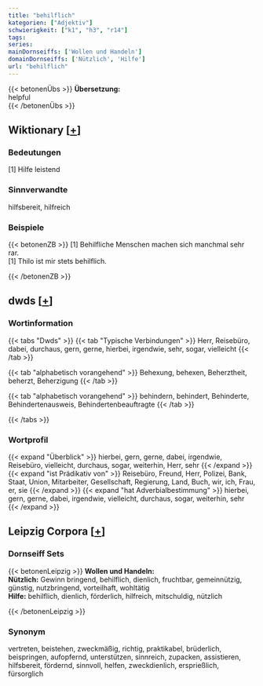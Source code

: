 ```yaml
---
title: "behilflich"
kategorien: ["Adjektiv"]
schwierigkeit: ["k1", "h3", "r14"]
tags:
series:
mainDornseiffs: ['Wollen und Handeln']
domainDornseiffs: ['Nützlich', 'Hilfe']
url: "behilflich"
---
```


{{< betonenÜbs >}}
**Übersetzung:**  
helpful  
{{< /betonenÜbs >}}

## Wiktionary [[+](https://de.wiktionary.org/wiki/behilflich)]

### Bedeutungen
[1] Hilfe leistend  

### Sinnverwandte
hilfsbereit, hilfreich  

### Beispiele
{{< betonenZB >}}
[1] Behilfliche Menschen machen sich manchmal sehr rar.  
[1] Thilo ist mir stets behilflich.  

{{< /betonenZB >}}


## dwds [[+](https://www.dwds.de/wb/behilflich)]

### Wortinformation
{{< tabs "Dwds" >}}
{{< tab "Typische Verbindungen" >}}
Herr, Reisebüro, dabei, durchaus, gern, gerne, hierbei, irgendwie, sehr, sogar, vielleicht
{{< /tab >}}

{{< tab "alphabetisch vorangehend" >}}
Behexung, behexen, Beherztheit, beherzt, Beherzigung
{{< /tab >}}

{{< tab "alphabetisch vorangehend" >}}
behindern, behindert, Behinderte, Behindertenausweis, Behindertenbeauftragte
{{< /tab >}}

{{< /tabs >}}

### Wortprofil
{{< expand "Überblick" >}} hierbei, gern, gerne, dabei, irgendwie, Reisebüro, vielleicht, durchaus, sogar, weiterhin, Herr, sehr {{< /expand >}}
{{< expand "ist Prädikativ von" >}} Reisebüro, Freund, Herr, Polizei, Bank, Staat, Union, Mitarbeiter, Gesellschaft, Regierung, Land, Buch, wir, ich, Frau, er, sie {{< /expand >}}
{{< expand "hat Adverbialbestimmung" >}} hierbei, gern, gerne, dabei, irgendwie, vielleicht, durchaus, sogar, weiterhin, sehr {{< /expand >}}

## Leipzig Corpora [[+](https://corpora.uni-leipzig.de/en/res?word=behilflich&corpusId=deu_newscrawl-public_2018)]

### Dornseiff Sets
{{< betonenLeipzig >}}
**Wollen und Handeln:**  
**Nützlich:** Gewinn bringend, behilflich, dienlich, fruchtbar, gemeinnützig, günstig, nutzbringend, vorteilhaft, wohltätig  
**Hilfe:** behilflich, dienlich, förderlich, hilfreich, mitschuldig, nützlich  

{{< /betonenLeipzig >}}

### Synonym
vertreten, beistehen, zweckmäßig, richtig, praktikabel, brüderlich, beispringen, aufopfernd, unterstützen, sinnreich, zupacken, assistieren, hilfsbereit, fördernd, sinnvoll, helfen, zweckdienlich, ersprießlich, fürsorglich

